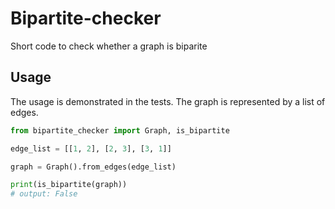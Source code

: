 # Bipartite-checker
Short code to check whether a graph is biparite

## Usage
The usage is demonstrated in the tests. The graph is represented by a list of edges.

```python
from bipartite_checker import Graph, is_bipartite

edge_list = [[1, 2], [2, 3], [3, 1]]

graph = Graph().from_edges(edge_list)

print(is_bipartite(graph))
# output: False
```
